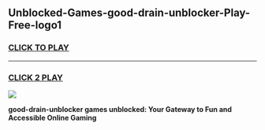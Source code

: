 
## Unblocked-Games-good-drain-unblocker-Play-Free-logo1
<h3>
<a href="https://premium76.site?title=good-drain-unblocker&ref=12A">CLICK TO PLAY</a></h3>
<hr>

<h3>
<a href="https://premium76.site?title=good-drain-unblocker&ref=12A">CLICK 2 PLAY</a>
  
</h3>

<a href="https://premium76.site?title=good-drain-unblocker&ref=12A"><img src="https://clearcache.store/games.png"></a>


**good-drain-unblocker games unblocked: Your Gateway to Fun and Accessible Online Gaming**
